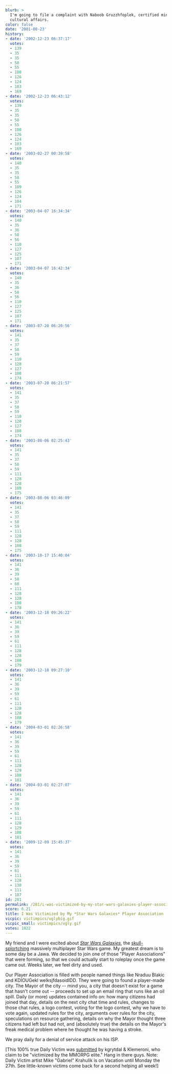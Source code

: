 ```yaml
---
blurb: >
  I'm going to file a complaint with Naboob Gruzzhfoplek, certified minister of intra-city
  cultural affairs.
color: false
date: '2001-08-23'
history:
- date: '2002-12-23 06:37:17'
  votes:
  - 139
  - 35
  - 35
  - 58
  - 55
  - 108
  - 126
  - 124
  - 103
  - 169
- date: '2002-12-23 06:43:12'
  votes:
  - 139
  - 35
  - 35
  - 58
  - 55
  - 108
  - 126
  - 124
  - 103
  - 169
- date: '2003-02-27 00:39:58'
  votes:
  - 140
  - 35
  - 35
  - 58
  - 55
  - 109
  - 126
  - 124
  - 104
  - 171
- date: '2003-04-07 16:34:34'
  votes:
  - 140
  - 35
  - 36
  - 58
  - 56
  - 110
  - 127
  - 125
  - 107
  - 171
- date: '2003-04-07 16:42:34'
  votes:
  - 140
  - 35
  - 36
  - 58
  - 56
  - 110
  - 127
  - 125
  - 107
  - 171
- date: '2003-07-20 06:20:56'
  votes:
  - 141
  - 35
  - 37
  - 58
  - 59
  - 110
  - 128
  - 127
  - 108
  - 174
- date: '2003-07-20 06:21:57'
  votes:
  - 141
  - 35
  - 37
  - 58
  - 59
  - 110
  - 128
  - 127
  - 108
  - 174
- date: '2003-08-06 02:25:43'
  votes:
  - 141
  - 35
  - 37
  - 58
  - 59
  - 111
  - 128
  - 128
  - 108
  - 175
- date: '2003-08-06 03:46:09'
  votes:
  - 141
  - 35
  - 37
  - 58
  - 59
  - 111
  - 128
  - 128
  - 108
  - 175
- date: '2003-10-17 15:40:04'
  votes:
  - 141
  - 36
  - 39
  - 58
  - 60
  - 111
  - 128
  - 128
  - 108
  - 178
- date: '2003-12-18 09:26:22'
  votes:
  - 141
  - 36
  - 39
  - 59
  - 61
  - 111
  - 128
  - 128
  - 108
  - 179
- date: '2003-12-18 09:27:10'
  votes:
  - 141
  - 36
  - 39
  - 59
  - 61
  - 111
  - 128
  - 128
  - 108
  - 179
- date: '2004-03-01 02:26:58'
  votes:
  - 141
  - 36
  - 39
  - 59
  - 61
  - 111
  - 128
  - 129
  - 108
  - 181
- date: '2004-03-01 02:27:07'
  votes:
  - 141
  - 36
  - 39
  - 59
  - 61
  - 111
  - 128
  - 129
  - 108
  - 181
- date: '2009-12-09 15:45:37'
  votes:
  - 141
  - 36
  - 39
  - 59
  - 61
  - 111
  - 128
  - 130
  - 111
  - 187
id: 281
permalink: /281/i-was-victimized-by-my-star-wars-galaxies-player-association/
score: 6.21
title: I Was Victimized by My *Star Wars Galaxies* Player Association
vicpic: victimpics/uglybig.gif
vicpic_small: victimpics/ugly.gif
votes: 1022
---
```


My friend and I were excited about [*Star Wars
Galaxies*](http://web.archive.org/web/20010823000000/http://www.gamespy.com/e3/StarWarsGalaxies/),
the [skull-splortching](@/victim/201.md) massively multiplayer Star
Wars game. My greatest dream is to some day be a Jawa. We decided to
join one of those "Player Associations" that were forming, so that we
could actually start to roleplay once the game came out. Weeks later, we
feel dirty and used.

Our Player Association is filled with people named things like Nraduu
Blakic and KDIOUGekl welksjfdasoidIDD. They were going to found a
player-made city. The Mayor of the city -- mind you, a city that doesn't
exist for a game that hasn't come out -- proceeds to set up an email
ring that runs like an oil spill. Daily (or more) updates contained info
on: how many citizens had joined that day, details on the next city chat
time and rules, changes to those chat rules, a logo contest, voting for
the logo contest, why we have to vote again, updated rules for the city,
arguments over rules for the city, speculations on resource gathering,
details on why the Mayor thought three citizens had left but had not,
and (absolutely true) the details on the Mayor's freak medical problem
where he thought he was having a stroke.

We pray daily for a denial of service attack on his ISP.

\[This 100% true Daily Victim was
[submitted](mailto:feedback@gamespy.com) by kgrytdal & Klemeroni, who
claim to be "victimized by the MMORPG elite." Hang in there guys. Note:
Daily Victim artist Mike "Gabriel" Krahulik is on Vacation until Monday
the 27th. See little-known victims come back for a second helping all
week!\]